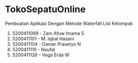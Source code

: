 # TokoSepatuOnline
Pembuatan Aplikasi Dengan Metode Waterfall
List Kelompok
1. 5200411099 - Zam Afuw Imama S
2. 5200411101 - M. Iqbal Hasani
3. 5200411104 - Damar Prasetyo N
4. 5200411110 - Naufal
5. 5200411126 - Vega Erda W
